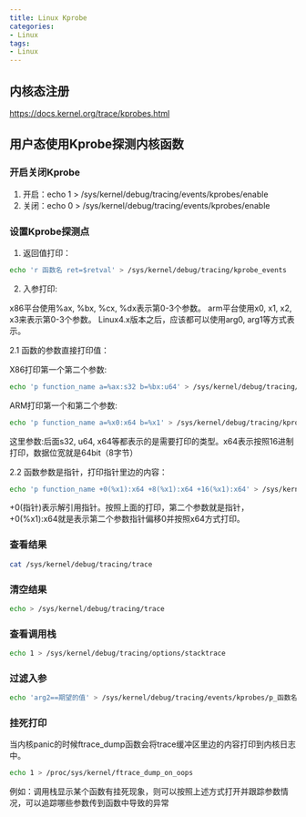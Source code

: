 ```yaml
---
title: Linux Kprobe
categories: 
- Linux
tags:
- Linux
---
```


## 内核态注册
https://docs.kernel.org/trace/kprobes.html

## 用户态使用Kprobe探测内核函数
### 开启关闭Kprobe
1. 开启：echo 1 > /sys/kernel/debug/tracing/events/kprobes/enable
2. 关闭：echo 0 > /sys/kernel/debug/tracing/events/kprobes/enable

### 设置Kprobe探测点
1. 返回值打印：
```bash
echo 'r 函数名 ret=$retval' > /sys/kernel/debug/tracing/kprobe_events
```
2. 入参打印:

x86平台使用%ax, %bx, %cx, %dx表示第0-3个参数。
arm平台使用x0, x1, x2, x3来表示第0-3个参数。
Linux4.x版本之后，应该都可以使用arg0, arg1等方式表示。

2.1 函数的参数直接打印值：

X86打印第一个第二个参数:
```bash
echo 'p function_name a=%ax:s32 b=%bx:u64' > /sys/kernel/debug/tracing/kprobe_events
```
ARM打印第一个和第二个参数:
```bash
echo 'p function_name a=%x0:x64 b=%x1' > /sys/kernel/debug/tracing/kprobe_events
```
这里参数:后面s32, u64, x64等都表示的是需要打印的类型。x64表示按照16进制打印，数据位宽就是64bit（8字节）

2.2 函数参数是指针，打印指针里边的内容：
```bash
echo 'p function_name +0(%x1):x64 +8(%x1):x64 +16(%x1):x64' > /sys/kernel/debug/tracing/kprobe_events
```
+0(指针)表示解引用指针。按照上面的打印，第二个参数就是指针，+0(%x1):x64就是表示第二个参数指针偏移0并按照x64方式打印。

### 查看结果
```bash
cat /sys/kernel/debug/tracing/trace
```

### 清空结果
```bash
echo > /sys/kernel/debug/tracing/trace
```

### 查看调用栈
```bash
echo 1 > /sys/kernel/debug/tracing/options/stacktrace
```

### 过滤入参
```bash
echo 'arg2==期望的值' > /sys/kernel/debug/tracing/events/kprobes/p_函数名_0/filter
```

### 挂死打印
当内核panic的时候ftrace_dump函数会将trace缓冲区里边的内容打印到内核日志中。
```bash
echo 1 > /proc/sys/kernel/ftrace_dump_on_oops
```

例如：调用栈显示某个函数有挂死现象，则可以按照上述方式打开并跟踪参数情况，可以追踪哪些参数传到函数中导致的异常


